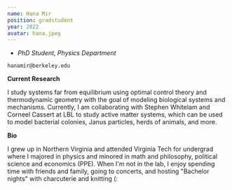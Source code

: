 ```yaml
---
name: Hana Mir
position: gradstudent
year: 2022
avatar: hana.jpeg
---
```


- _PhD Student, Physics Department_<br>

<i class="fa fa-envelope-o"></i> `hanamir@berkeley.edu`

**Current Research**

I study systems far from equilibrium using optimal control theory and thermodynamic geometry with the goal of modeling biological systems and mechanisms. Currently, I am collaborating with Stephen Whitelam and Corneel Cassert at LBL to study active matter systems, which can be used to model bacterial colonies, Janus particles, herds of animals, and more.

**Bio**

I grew up in Northern Virginia and attended Virginia Tech for undergrad where I majored in physics and minored in math and philosophy, political science and economics (PPE). When I'm not in the lab, I enjoy spending time with friends and family, going to concerts, and hosting "Bachelor nights" with charcuterie and knitting (: 